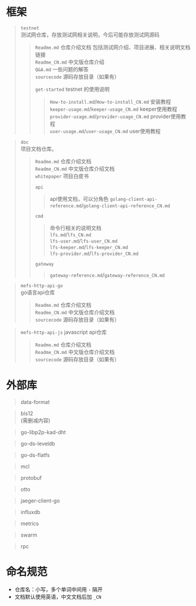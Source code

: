 # 框架
> `testnet`  
> 测试网仓库，存放测试网相关说明，今后可能存放测试网源码  
>> `Readme.md`  仓库介绍文档 包括测试网介绍、项目进展、相关说明文档链接  
>> `Readme_CN.md` 中文版仓库介绍  
>> `Q&A.md` 一些问题的解答  
>> `sourcecode` 源码存放目录（如果有）
>>  
>> `get-started`  testnet 的使用说明
>>> `How-to-install.md`/`How-to-install_CN.md`  安装教程  
>>> `keeper-usage.md`/`keeper-usage_CN.md`  keeper使用教程  
>>> `provider-usage.md`/`provider-usage_CN.md`  provider使用教程  
>>> `user-usage.md`/`user-usage_CN.md`  user使用教程  

> `doc`  
> 项目文档仓库。
>> `Readme.md` 仓库介绍文档  
>> `Readme_CN.md` 中文版仓库介绍文档  
>> `whitepaper` 项目白皮书  
>>
>> `api`  
>>>api使用文档，可以分角色
>>> `golang-client-api-reference.md`/`golang-client-api-reference_CN.md`  
>>>
>> `cmd`
>>> 命令行相关的说明文档  
>>> `lfs.md`/`lfs_CN.md`  
>>> `lfs-user.md`/`lfs-user_CN.md`  
>>> `lfs-keeper.md`/`lfs-keeper_CN.md`  
>>> `lfs-provider.md`/`lfs-provider_CN.md`  
>>>
>> `gateway`
>>> `gateway-reference.md`/`gateway-reference_CN.md`

> `mefs-http-api-go`  
> go语言api仓库
>> `Readme.md` 仓库介绍文档  
>> `Readme_CN.md` 中文版仓库介绍文档  
>> `sourcecode` 源码存放目录（如果有）  
>>

> `mefs-http-api-js`
> javascript api仓库
>> `Readme.md` 仓库介绍文档  
>> `Readme_CN.md` 中文版仓库介绍文档  
>> `sourcecode` 源码存放目录（如果有）
>>

# 外部库

> data-format

> bls12  
> (需删减内容)

> go-libp2p-kad-dht

> go-ds-leveldb

> go-ds-flatfs

> mcl

> protobuf

> otto

> jaeger-client-go

> influxdb

> metrics

> swarm

> rpc



# 命名规范
+ 仓库名：小写，多个单词中间用 `-` 隔开
+ 文档默认使用英语，中文文档后加 `_CN`